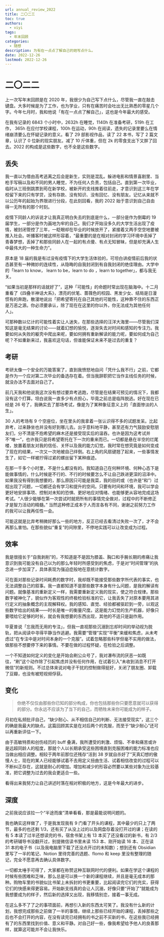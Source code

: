 ```yaml
---
url: annual_review_2022
title: 二〇二三
toc: true
authors:
  - viyi
tags:
  - 年末回顾
categories:
  - 随想
description: 为有在一点点了解自己的她写点什么。
date: 2022-12-26
lastmod: 2022-12-26
---
```


# 二〇二二

上一次写年末回顾是在 2020 年，我很少为自己写下点什么，尽管我一直在敲击键盘。大多时候是为了工作，也为学业，只有在痛苦时会吐出无比熟悉的零星几个字。今年七月时，我和他说「有在一点点了解自己」，这也是今年最大的感受。

在我有记录的 6843 个小时中，2632h 在睡觉，1140h 在准备考研，519h 在工作， 365h 在应付学校课程，100h 在运动，90h 在阅读，遗失的记录里要么在情绪崩溃要么在怀疑记录的意义。看了 29 部影视作品，读了 22 本书，写了 2 篇文章，认识了 0 位新的现实朋友。减了 10 斤体重，但在 2k 的零食支出下又胖了回去。2022 的构成是这些数字，也不全是这些数字。

## 丢失

我一直以为借由高考逃离之后会是新生，实则是混乱。躲进电影和情景喜剧里、当枪手写稿以及和不同的男人睡觉，不为任何人负责，包括自己。直到第一次毕业，临时从三班倒跳票到苟在新学校，被新开的支线推着往前走，才意识到这三年在学校留下来的只有学贷，没有存款、没有知识、没有回忆、没有朋友。记忆从来就不以公历年的起始为界限进行分段，在此刻回看，我的 2022 始于意识到自己自由得一无所有的那个时刻。

疫情下同龄人的诉说才让我真正明白失去的到底是什么，一部分是作为倒霉的 19 届学生，一部分是作为画地为牢的自己。我们才开始没多久的大学生活出现了疫情，被封闭管控了三年，一眨眼却在毕业的时候放开了，紧接着又两手空空地要被推入社会。听播客时被这样形容着，“最重要的是在相对封闭的学习环境中丢掉了青春梦想，丢掉了和那些同龄人在一起的有点傻、有点无知冒昧，但是却充满人生中最伟大的一种生命力”。

原本是 18 届的我是有过没有疫情下的大学生活体验的，可坦白讲疫情前后我的状态甚至有一种微妙的连续性，从隐晦的自我封闭到有自我封闭的绝佳理由。大学中的「learn to know， learn to be，learn to do ，learn to together」，都与我无关。

“如果当初是那样的话就好了”，这种「可能性」的命题时常出现在脑海中。十二月重看了《四叠半神话大系》，漂亮的伏笔、蔷薇色的校园、黑发少女、结局是日漫惯有的奔跑，散漫地说出「把希望寄托在自己其他的可能性，这种靠不住的东西正是万恶之源。你必须要承认，除了现在在这里的你以外，你无法成为其他任何人」。

可那种数以亿计的可能性着实让人迷失，在那些选择的汪洋大海里——尽管我们深知这是毫无结果的讨论——就着幻想的愉悦，逐渐失去对时间和感知的专注力。我要如何从失败的躯壳中爬出来呢，要如何拥有重新解读的能力呢，要如何成为自己呢？不如重新来过，我喜欢这句话，但谁能保证未来不是过去的重复？

## 考研

考研太像一个安全的万能答案了，直到我愤怒地自问「凭什么我不行」之前，它都是作为一个应对第二次毕业的备选存在着。但当我辞职把它当作主线任务的时候，就没办法不去面对自己了。

前几天我和他说我这次没有想过要弃考逃跑，尽管是在结果可预见的情况下，我都没有这个打算。坦白说我一直多少有点担心，毕竟之前总是临阵脱逃。好在现在已经是 26 号了，我确实去了那场考试，像是为了某种象征意义上的「直面惨淡的人生」。

30 人的考场有 9 个空座位，坐在里头的我拿着一张认识得不多的试题发呆。比起弃考，过来静坐也并没有好到哪儿去。出乎意料地平静，甚至还有力气鼓励安慰朋友们，分不清是不抱希望的麻木还是接受现实后的温吞。也许是因为这考试并不“唯一”，也许我只是将希望寄托在下一次的重来而已。一切都是悬在半空的烂尾楼，放置着朋友对我的信任、关怀以及我的能力幻觉。我时常在想究竟是如何变成了现在的结果，一次又一次地被自己绊倒。右上角的风扇键翘了起来，一些事情发生了，如它一样被拧得过紧的螺丝留下某种痕迹。

在那一千多个小时里，不是什么都没有的。我知道自己在何种环境、何种心态下是能做事情的，什么时候是不行的、不行的时候要怎么不让自己跌进更深的沼泽中。如果我没有得到我想要的，那么原因只可能是我菜，我的目的或（也许是“和”）过程出现了问题，一切都还会有学习和提升的空间。只要有时间和环境，我可以学会更好地安排事项、控制对未知的恐惧、更好地应对情绪、也能够更从容地完成这场考试。“人很少能够在第一次尝试时就把所有的事情完全做对，过程中的不断修正才是智力活动的精髓。” 当然这种修正成本于人而言各有不同，谢谢之前努力工作的我可以让我再任性一会。

可能这就是比弃考稍微好那么一些的地方，反正已经去看清过失败一次了，才不会再那么害怕。在那些貌似“重复”的间隙里，不停地实践可以让改变成为过程。

## 效率

我是很擅长于“自我剥削”的，不知道是不是因为膝盖、胸口和手腕长期的疼痛让我意识到我可能没有自己以为的那么年轻时所感受到的焦虑，于是对“时间管理”的执念进一步加深了，具体表现为强迫症般地在意统计数字。

可在面对那些记录时间耗费的数字时，我却既不能接受那些数字所代表的事实，也无法调整自己的叙事。我一直都知道不是那些数字本身有什么问题，是我的解读有问题。就像基准的重新定义一样，我需要重新定义我的现实，使之符合规律。那些数字被神化了，貌似作为客观性的终极检验标准的它，让我丢失了对原本要用其进行定义的抽象概念的主观解释权。我的感知、直觉、经验都被驱赶到一旁，以观这些数字给出的结果——时长是唯一的衡量尺度。这是能力幻觉的生产机器，好像只要喂给它足够的时长，就会有我想要的东西出现，其他的不适只是副作用。

毕夏普说「忘我而无用的专注」，但我一直视那些沉溺到忘却时间的举动视为脱轨，把从阅读中寻得平静当作逃避。我需要“管理”实现“平衡”来缓和焦虑，从未考虑过“在专注中是对时间本身的一个克服”。试着忽略那些科学但毫不实用的做法，做那些不想要停下来的事情。不要在做的过程怀疑，在检验之后调整。

一个不知道如何定义的变化是开始会刷公众号了，我对瀑布流的厌恶一如既往，“刷”这个动作除了引起焦虑并没有任何作用，在试着引入“未收到消息不打开微信”的新规则。不过总体来说对电子干扰的控制做得挺好，关闭了朋友圈、卸载了豆瓣，也没有被短视频俘获。

## 变化

> 你绝不仅仅由那些你已知的部分构成，你也包括那些你只要愿意就可以获得的部分。你永远不应该为了当下的自己，而牺牲未来你可能成为的样子。

月初在私频批评自己，“缺少耐心、从不相信自己的判断、无法接受现实”，这三个的确是我最大的缺点。这篇回顾其实是在对后两个的克服，而至于“缺少耐心”还可以再重新评估一下。

由于高敏特质和创伤经历的 buff 叠满，我所遭受的刺激、烦恼、不幸和痛苦或许是远超同龄人的程度，那就个人以长期承受这些困境直到克服困难的能力标准也应当做出相应调整。相较于两年前那位还残存“活到 38 岁就自杀好了”天真幻想的傲慢人士，现在的某人已经能够试着不去用定义扭曲生活、试着相信改变的过程可以不断纠正存在，这就是耐心的增加。增加和减少的形容必然要以某些对象为比较基准，把它调整为过去的我会更适合一些。

看得出来我努力让自己讲述时落在相对积极的地方，这是今年最大的进步。

## 深度

之前我说应该拉一个“半途而废”清单看看，那是最能说明问题的。

我也确实这样做了，于是我发现我有 9 门看了开头的课程，其中最少的只上了两节，最多的也还剩 1/3，还有买了从没上过的以及网盘存着没打开过的课；在读的有 5 本读了过半还想读完的书，宿舍书架上有 13 本买了还没看过的新书，有 2/3 的考研辅导书没翻开过，别提微信读书里未读 153 本、刚开始读 16 本、正在读 31 本的电子书（以及我电脑里下载了还没点开过的未知数）；想到还有 Obsidian 里写了一半的笔记、Notion 里待完善的选题、flomo 和 keep 里没有整理的随记，完全不愿意再去确认具体数字。

一切都太唾手可得了，大家都在称赞这种互联网时代的便利。如果在学这个课程的时候有些困难和乏味，那么总是可以换一个新的课程继续，并且是毫无成本的那种。购物车里的书貌似比书架上未拆封的书更重要，比起阅读完它们的充实，获得它们的快感来得更容易。开始新支线真的会让人沉溺，好像只要“开始了”就能成为我想要成为的样子，然后新的选择又出现，我移情别恋，接着一事无成。

在这么多不了了之的事项面前，再想引入新的东西太可笑了。我没有什么新的计划，我想完成那些之前做了一半的事情，继续上那些已经开始的课程，丢掉那些之后也不会打开的内容，在没有读完已经拥有的书之前不买新的书，在这些我已经拥有了的东西里找到价值、意义和平静。对自己好一些，像我希望给予他人的良善那样，就算这可能并不会让我快乐。